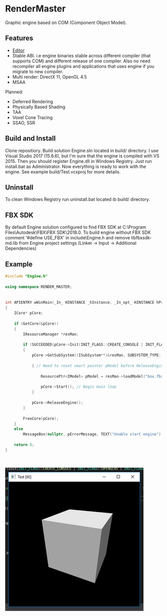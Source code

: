 # RenderMaster

Graphic engine based on COM (Component Object Model). 

## Features
* [Editor](https://github.com/fra-zz-mer/RenderMasterEditor)
* Stable ABI. i.e engine binaries stable across different compiler (that supports COM) and different release of one compiler. Also no need recompiler all engine plugins and applications that uses engine if you migrate to new compiler.
* Multi render: DirectX 11, OpenGL 4.5
* MSAA

Planned:
* Deferred Rendering
* Physically Based Shading
* TAA
* Voxel Cone Tracing
* SSAO, SSR

## Build and Install
Clone repositiory. Build solution Engine.sln located in build/ directory. I use Visual Studio 2017 (15.6.6), but I'm sure that the engine is compiled with VS 2015. Then you should register Engine.dll in Windows Registry. Just run install.bat as Administrator. Now everything is ready to work with the engine. See example build/Test.vcxproj for more details.

## Uninstall
To clean Windows Registry run uninstall.bat located ib build/ directory.

## FBX SDK
By default Engine solution configured to find FBX SDK at C:\Program Files\Autodesk\FBX\FBX SDK\2018.0\. To build engine without FBX SDK comment '#define USE_FBX' in include\Engine.h and remove libfbxsdk-md.lib from Engine project settings (Linker -> Input -> Additional Dependencies)

## Example
```cpp
#include "Engine.h"

using namespace RENDER_MASTER;


int APIENTRY wWinMain(_In_ HINSTANCE _hInstance, _In_opt_ HINSTANCE hPrevInstance, _In_ LPWSTR lpCmdLine, _In_ int nCmdShow)
{
	ICore* pCore;

	if (GetCore(&pCore))
	{
		IResourceManager *resMan;

		if (SUCCEEDED(pCore->Init(INIT_FLAGS::CREATE_CONSOLE | INIT_FLAGS::DIRECTX11 | INIT_FLAGS::MSAA_8X, "resources", nullptr)))
		{
			pCore->GetSubSystem((ISubSystem**)&resMan, SUBSYSTEM_TYPE::RESOURCE_MANAGER);

			{ // Need to reset smart pointer pModel before ReleaseEngine(). Also you may reset it manually: pModel.reset()

				ResourcePtr<IModel> pModel = resMan->loadModel("box.fbx");

				pCore->Start(); // Begin main loop
			} 

			pCore->ReleaseEngine();
		}

		FreeCore(pCore);
	}
	else
		MessageBox(nullptr, pErrorMessage, TEXT("Unable start engine"), MB_OK | MB_ICONERROR);

	return 0;
}




```
![Alt text](box.png?raw=true "Test")

